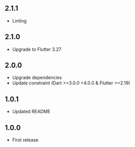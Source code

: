 ## 2.1.1

* Linting

## 2.1.0

* Upgrade to Flutter 3.27

## 2.0.0

* Upgrade dependencies
* Update constraint (Dart >=3.0.0 <4.0.0 & Flutter >=2.19) 

## 1.0.1

* Updated README

## 1.0.0

* First release
